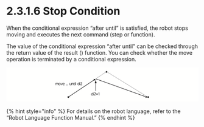 # 2.3.1.6 Stop Condition

When the conditional expression “after until” is satisfied, the robot stops moving and executes the next command \(step or function\).

The value of the conditional expression “after until” can be checked through the return value of the result \(\) function. You can check whether the move operation is terminated by a conditional expression.

![Figure 21 Example of Stop Conditions](../../../.gitbook/assets/image%20%2846%29%20%281%29%20%281%29.png)

{% hint style="info" %}
For details on the robot language, refer to the “Robot Language Function Manual.”
{% endhint %}



